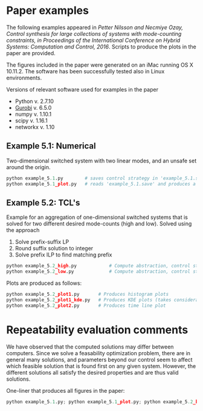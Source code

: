 # Paper examples

The following examples appeared in *Petter Nilsson and Necmiye Ozay, Control synthesis for large collections of systems with mode-counting constraints, in Proceedings of the International Conference on Hybrid Systems: Computation and Control, 2016*. Scripts to produce the plots in the paper are provided.

The figures included in the paper were generated on an iMac running OS X 10.11.2. The software has been successfully tested also in Linux environments. 

Versions of relevant software used for examples in the paper
 * Python v. 2.7.10
 * [Gurobi](http://www.gurobi.com) v. 6.5.0
 * numpy v. 1.10.1
 * scipy v. 1.16.1
 * networkx v. 1.10

## Example 5.1: Numerical

Two-dimensional switched system with two linear modes, and an unsafe set around the origin.

```python
python example_5.1.py   	 # saves control strategy in 'example_5.1.save'
python example_5.1_plot.py   # reads 'example_5.1.save' and produces a plot
```

## Example 5.2: TCL's

Example for an aggregation of one-dimensional switched systems that is solved for two different desired mode-counts (high and low). Solved using the approach

1. Solve prefix-suffix LP
2. Round suffix solution to integer
3. Solve prefix ILP to find matching prefix

```python
python example_5.2_high.py    		  # Compute abstraction, control strategy, and do simulation
python example_5.2_low.py    		  # Compute abstraction, control strategy, and do simulation
```
Plots are produced as follows:
```python
python example_5.2_plot1.py	 	  # Produces histogram plots
python example_5.2_plot1_kde.py	  # Produces KDE plots (takes considerable time)
python example_5.2_plot2.py  	  # Produces time line plot
```

# Repeatability evaluation comments

We have observed that the computed solutions may differ between computers. Since we solve a feasability optimization problem, there are in general many solutions, and parameters beyond our control seem to affect which feasible solution that is found first on any given system. However, the different solutions all satisfy the desired properties and are thus valid solutions.

One-liner that produces all figures in the paper:

```python 
python example_5.1.py; python example_5.1_plot.py; python example_5.2_high.py; python example_5.2_low.py; python example_5.2_plot1_kde.py; python example_5.2_plot2.py
```
